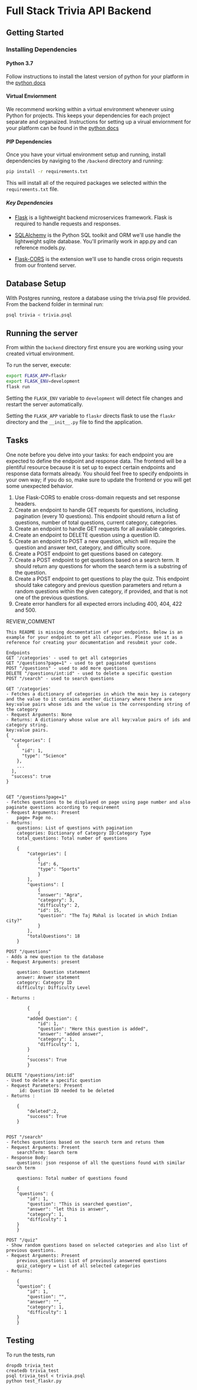 # Full Stack Trivia API Backend

## Getting Started

### Installing Dependencies

#### Python 3.7

Follow instructions to install the latest version of python for your platform in the [python docs](https://docs.python.org/3/using/unix.html#getting-and-installing-the-latest-version-of-python)

#### Virtual Enviornment

We recommend working within a virtual environment whenever using Python for projects. This keeps your dependencies for each project separate and organaized. Instructions for setting up a virual enviornment for your platform can be found in the [python docs](https://packaging.python.org/guides/installing-using-pip-and-virtual-environments/)

#### PIP Dependencies

Once you have your virtual environment setup and running, install dependencies by naviging to the `/backend` directory and running:

```bash
pip install -r requirements.txt
```

This will install all of the required packages we selected within the `requirements.txt` file.

##### Key Dependencies

- [Flask](http://flask.pocoo.org/)  is a lightweight backend microservices framework. Flask is required to handle requests and responses.

- [SQLAlchemy](https://www.sqlalchemy.org/) is the Python SQL toolkit and ORM we'll use handle the lightweight sqlite database. You'll primarily work in app.py and can reference models.py. 

- [Flask-CORS](https://flask-cors.readthedocs.io/en/latest/#) is the extension we'll use to handle cross origin requests from our frontend server. 

## Database Setup
With Postgres running, restore a database using the trivia.psql file provided. From the backend folder in terminal run:
```bash
psql trivia < trivia.psql
```

## Running the server

From within the `backend` directory first ensure you are working using your created virtual environment.

To run the server, execute:

```bash
export FLASK_APP=flaskr
export FLASK_ENV=development
flask run
```

Setting the `FLASK_ENV` variable to `development` will detect file changes and restart the server automatically.

Setting the `FLASK_APP` variable to `flaskr` directs flask to use the `flaskr` directory and the `__init__.py` file to find the application. 

## Tasks

One note before you delve into your tasks: for each endpoint you are expected to define the endpoint and response data. The frontend will be a plentiful resource because it is set up to expect certain endpoints and response data formats already. You should feel free to specify endpoints in your own way; if you do so, make sure to update the frontend or you will get some unexpected behavior. 

1. Use Flask-CORS to enable cross-domain requests and set response headers. 
2. Create an endpoint to handle GET requests for questions, including pagination (every 10 questions). This endpoint should return a list of questions, number of total questions, current category, categories. 
3. Create an endpoint to handle GET requests for all available categories. 
4. Create an endpoint to DELETE question using a question ID. 
5. Create an endpoint to POST a new question, which will require the question and answer text, category, and difficulty score. 
6. Create a POST endpoint to get questions based on category. 
7. Create a POST endpoint to get questions based on a search term. It should return any questions for whom the search term is a substring of the question. 
8. Create a POST endpoint to get questions to play the quiz. This endpoint should take category and previous question parameters and return a random questions within the given category, if provided, and that is not one of the previous questions. 
9. Create error handlers for all expected errors including 400, 404, 422 and 500. 

REVIEW_COMMENT
```
This README is missing documentation of your endpoints. Below is an example for your endpoint to get all categories. Please use it as a reference for creating your documentation and resubmit your code. 

Endpoints
GET '/categories' - used to get all categories
GET "/questions?page=1" - used to get paginated questions
POST "/questions" - used to add more questions
DELETE "/questions/int:id" - used to delete a specific question
POST "/search" - used to search questions

GET '/categories'
- Fetches a dictionary of categories in which the main key is category and the value to it contains another dictionary where there are key:value pairs whose ids and the value is the corresponding string of the category
- Request Arguments: None
- Returns: A dictionary whose value are all key:value pairs of ids and category string.
key:value pairs. 
{
  "categories": [
    {
      "id": 1, 
      "type": "Science"
    }, 
    ...
  ], 
  "success": true
}


GET "/questions?page=1"
- Fetches questions to be displayed on page using page number and also paginate questions according to requirement
- Request Arguments: Present
    page= Page no.
- Returns:
    questions: List of questions with pagination
    categories: Dictionary of Category ID:Category Type
    total_questions: Total number of questions

    {
        "categories": [
            {
            "id": 6, 
            "type": "Sports"
            }
        ], 
        "questions": [
            {
            "answer": "Agra", 
            "category": 3, 
            "difficulty": 2, 
            "id": 15, 
            "question": "The Taj Mahal is located in which Indian city?"
            }
        ], 
        "totalQuestions": 18
    }

POST "/questions"
- Adds a new question to the database
- Request Arguments: present

    question: Question statement
    answer: Answer statement
    category: Category ID
    difficulty: Difficulty Level

- Returns :
    
        {
            {
        "added Question": {
            "id": 1,
            "question": "Here this question is added",
            "answer": "added answer",
            "category": 1,
            "difficulty": 1,
        }
        ,
        "success": True
        }

DELETE "/questions/int:id"
- Used to delete a specific question
- Request Parameters: Present
     id: Question ID needed to be deleted
- Returns :

    {
        "deleted":2,
        "success": True
    }


POST "/search"
- Fetches questions based on the search term and retuns them
- Request Arguments: Present
    searchTerm: Search term
- Response Body:
    questions: json response of all the questions found with similar search term

    questions: Total number of questions found

    {
    "questions": {
        "id": 1,
        "question": "This is searched question",
        "answer": "let this is answer",
        "category": 1,
        "difficulty": 1
    }
    }

POST "/quiz"
- Show random questions based on selected categories and also list of previous questions.
- Request Arguments: Present
    previous_questions: List of previously answered questions
    quiz_category = List of all selected categories
- Returns:

    {
    "question": {
        "id": 1,
        "question": "",
        "answer": "",
        "category": 1,
        "difficulty": 1
    }
    }

```


## Testing
To run the tests, run
```
dropdb trivia_test
createdb trivia_test
psql trivia_test < trivia.psql
python test_flaskr.py
```